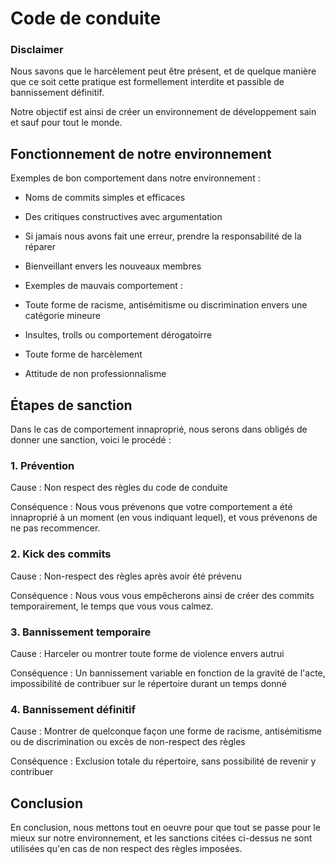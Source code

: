 # Code de conduite

### Disclaimer

Nous savons que le harcèlement peut être présent, et de quelque manière que ce soit cette pratique est formellement interdite et passible de bannissement définitif.

Notre objectif est ainsi de créer un environnement de développement sain et sauf pour tout le monde.

## Fonctionnement de notre environnement

Exemples de bon comportement dans notre environnement :

- Noms de commits simples et efficaces
- Des critiques constructives avec argumentation
- Si jamais nous avons fait une erreur, prendre la responsabilité de la réparer
- Bienveillant envers les nouveaux membres
- Exemples de mauvais comportement :

- Toute forme de racisme, antisémitisme ou discrimination envers une catégorie mineure
- Insultes, trolls ou comportement dérogatoirre
- Toute forme de harcèlement
- Attitude de non professionnalisme


## Étapes de sanction

Dans le cas de comportement innaproprié, nous serons dans obligés de donner une sanction, voici le procédé :

### 1. Prévention 
Cause : Non respect des règles du code de conduite

Conséquence : Nous vous prévenons que votre comportement a été innaproprié à un moment (en vous indiquant lequel), et vous prévenons de ne pas recommencer.

### 2. Kick des commits 
Cause : Non-respect des règles après avoir été prévenu

Conséquence : Nous vous vous empêcherons ainsi de créer des commits temporairement, le temps que vous vous calmez.

### 3. Bannissement temporaire 
Cause : Harceler ou montrer toute forme de violence envers autrui

Conséquence : Un bannissement variable en fonction de la gravité de l'acte, impossibilité de contribuer sur le répertoire durant un temps donné

### 4. Bannissement définitif 
Cause : Montrer de quelconque façon une forme de racisme, antisémitisme ou de discrimination ou excès de non-respect des règles

Conséquence : Exclusion totale du répertoire, sans possibilité de revenir y contribuer

## Conclusion

En conclusion, nous mettons tout en oeuvre pour que tout se passe pour le mieux sur notre environnement, et les sanctions citées ci-dessus ne sont utilisées qu'en cas de non respect des règles imposées.